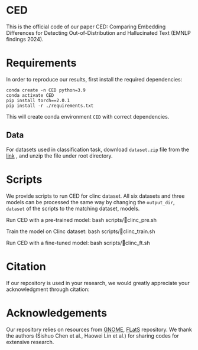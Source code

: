 # CED
This is the official code of our paper CED: Comparing Embedding Differences for Detecting Out-of-Distribution and Hallucinated Text (EMNLP findings 2024).


# Requirements
In order to reproduce our results, first install the required dependencies:

    conda create -n CED python=3.9
    conda activate CED
    pip install torch==2.0.1
    pip install -r ./requirements.txt

This will create conda environment ```CED``` with correct dependencies.
## Data
For datasets used in classification task, download ```dataset.zip``` file from the [link](https://drive.google.com/file/d/1whsGbpWq5zkjHc80U28pPpnu2E028UpP/view?usp=drive_link) , and unzip the file under root directory. 

# Scripts
We provide scripts to run CED for clinc dataset. All six datasets and three models can be processed the same way by changing the ```output_dir```, ```dataset``` of the scripts to the matching dataset, models.

Run CED with a pre-trained model:
    bash scripts/clinc_pre.sh
    
Train the model on Clinc dataset:
    bash scripts/clinc_train.sh
    
Run CED with a fine-tuned model:
    bash scripts/clinc_ft.sh

# Citation
If our repository is used in your research, we would greatly appreciate your acknowledgment through citation:

# Acknowledgements
Our repository relies on resources from [GNOME](https://github.com/lancopku/Avg-Avg), [FLatS](https://github.com/linhaowei1/FLatS) repository. We thank the authors (Sishuo Chen et al., Haowei Lin et al.) for sharing codes for extensive research.

